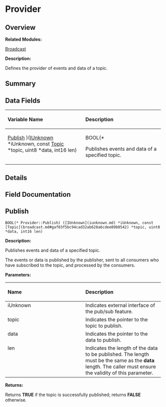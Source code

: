 # Provider<a name="EN-US_TOPIC_0000001055678128"></a>

## **Overview**<a name="section476743158093536"></a>

**Related Modules:**

[Broadcast](broadcast.md)

**Description:**

Defines the provider of events and data of a topic. 

## **Summary**<a name="section458893021093536"></a>

## Data Fields<a name="pub-attribs"></a>

<a name="table2124153862093536"></a>
<table><thead align="left"><tr id="row530865901093536"><th class="cellrowborder" valign="top" width="50%" id="mcps1.1.3.1.1"><p id="p1496523514093536"><a name="p1496523514093536"></a><a name="p1496523514093536"></a>Variable Name</p>
</th>
<th class="cellrowborder" valign="top" width="50%" id="mcps1.1.3.1.2"><p id="p1710665468093536"><a name="p1710665468093536"></a><a name="p1710665468093536"></a>Description</p>
</th>
</tr>
</thead>
<tbody><tr id="row1807139675093536"><td class="cellrowborder" valign="top" width="50%" headers="mcps1.1.3.1.1 "><p id="p224461453093536"><a name="p224461453093536"></a><a name="p224461453093536"></a><a href="provider.md#afbce5ffb04137a55e45161a7ba8577b7">Publish</a> )(<a href="iunknown.md">IUnknown</a> *iUnknown, const <a href="broadcast.md#gaf03f5bc94cad32ab628a6cdee09b0542">Topic</a> *topic, uint8 *data, int16 len)</p>
</td>
<td class="cellrowborder" valign="top" width="50%" headers="mcps1.1.3.1.2 "><p id="p418622423093536"><a name="p418622423093536"></a><a name="p418622423093536"></a>BOOL(* </p>
<p id="p1217497016093536"><a name="p1217497016093536"></a><a name="p1217497016093536"></a>Publishes events and data of a specified topic. </p>
</td>
</tr>
</tbody>
</table>

## **Details**<a name="section1864469955093536"></a>

## **Field Documentation**<a name="section690909188093536"></a>

## Publish<a name="afbce5ffb04137a55e45161a7ba8577b7"></a>

```
BOOL(* Provider::Publish) ([IUnknown](iunknown.md) *iUnknown, const [Topic](broadcast.md#gaf03f5bc94cad32ab628a6cdee09b0542) *topic, uint8 *data, int16 len)
```

 **Description:**

Publishes events and data of a specified topic. 

The events or data is published by the publisher, sent to all consumers who have subscribed to the topic, and processed by the consumers. 

**Parameters:**

<a name="table347162493093536"></a>
<table><thead align="left"><tr id="row1710828622093536"><th class="cellrowborder" valign="top" width="50%" id="mcps1.1.3.1.1"><p id="p1788075064093536"><a name="p1788075064093536"></a><a name="p1788075064093536"></a>Name</p>
</th>
<th class="cellrowborder" valign="top" width="50%" id="mcps1.1.3.1.2"><p id="p1513251560093536"><a name="p1513251560093536"></a><a name="p1513251560093536"></a>Description</p>
</th>
</tr>
</thead>
<tbody><tr id="row1008023136093536"><td class="cellrowborder" valign="top" width="50%" headers="mcps1.1.3.1.1 ">iUnknown</td>
<td class="cellrowborder" valign="top" width="50%" headers="mcps1.1.3.1.2 ">Indicates external interface of the pub/sub feature. </td>
</tr>
<tr id="row1286161531093536"><td class="cellrowborder" valign="top" width="50%" headers="mcps1.1.3.1.1 ">topic</td>
<td class="cellrowborder" valign="top" width="50%" headers="mcps1.1.3.1.2 ">Indicates the pointer to the topic to publish. </td>
</tr>
<tr id="row1252265065093536"><td class="cellrowborder" valign="top" width="50%" headers="mcps1.1.3.1.1 ">data</td>
<td class="cellrowborder" valign="top" width="50%" headers="mcps1.1.3.1.2 ">Indicates the pointer to the data to publish. </td>
</tr>
<tr id="row2110765212093536"><td class="cellrowborder" valign="top" width="50%" headers="mcps1.1.3.1.1 ">len</td>
<td class="cellrowborder" valign="top" width="50%" headers="mcps1.1.3.1.2 ">Indicates the length of the data to be published. The length must be the same as the <strong id="b1980544555093536"><a name="b1980544555093536"></a><a name="b1980544555093536"></a>data</strong> length. The caller must ensure the validity of this parameter. </td>
</tr>
</tbody>
</table>

**Returns:**

Returns  **TRUE**  if the topic is successfully published; returns  **FALSE**  otherwise. 



